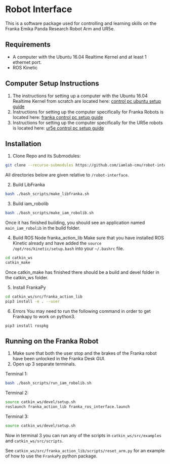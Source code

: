 # Robot Interface

This is a software package used for controlling and learning skills on the Franka Emika Panda Research Robot Arm and UR5e.

## Requirements

* A computer with the Ubuntu 16.04 Realtime Kernel and at least 1 ethernet port.
* ROS Kinetic 

## Computer Setup Instructions

1. The instructions for setting up a computer with the Ubuntu 16.04 Realtime Kernel from scratch are located here: [control pc ubuntu setup guide](docs/control_pc_ubuntu_setup_guide.md)
2. Instructions for setting up the computer specifically for Franka Robots is located here: [franka control pc setup guide](docs/franka_control_pc_setup_guide.md)
3. Instructions for setting up the computer specifically for the UR5e robots is located here: [ur5e control pc setup guide](docs/ur5e_control_pc_setup_guide.md)

## Installation

1. Clone Repo and its Submodules:

```bash
git clone --recurse-submodules https://github.com/iamlab-cmu/robot-interface.git
```
All directories below are given relative to `/robot-interface`.

2. Build LibFranka
```bash
bash ./bash_scripts/make_libfranka.sh
```

3. Build iam_robolib
```bash
bash ./bash_scripts/make_iam_robolib.sh
```
Once it has finished building, you should see an application named `main_iam_robolib` in the build folder.

4. Build ROS Node franka_action_lib
Make sure that you have installed ROS Kinetic already and have added the `source /opt/ros/kinetic/setup.bash` into your `~/.bashrc` file.

```bash
cd catkin_ws
catkin_make
```
Once catkin_make has finished there should be a build and devel folder in the catkin_ws folder.

5. Install FrankaPy
```bash
cd catkin_ws/src/franka_action_lib
pip3 install -e . --user
```

6. Errors
You may need to run the following command in order to get Frankapy to work on python3.
```
pip3 install rospkg
```

## Running on the Franka Robot

1. Make sure that both the user stop and the brakes of the Franka robot have been unlocked in the Franka Desk GUI.
2. Open up 3 separate terminals.

Terminal 1:
```bash
bash ./bash_scripts/run_iam_robolib.sh
```

Terminal 2:
```bash
source catkin_ws/devel/setup.sh
roslaunch franka_action_lib franka_ros_interface.launch
```

Terminal 3:
```bash
source catkin_ws/devel/setup.sh
```
Now in terminal 3 you can run any of the scripts in `catkin_ws/src/examples` and `catkin_ws/src/scripts`.

See `catkin_ws/src/franka_action_lib/scripts/reset_arm.py` for an example of how to use the `FrankaPy` python package.
